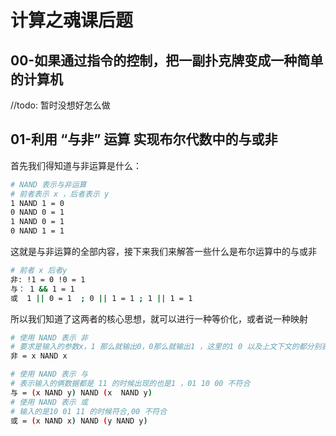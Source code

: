 <!--
 * @Author: shgopher shgopher@gmail.com
 * @Date: 2023-01-08 20:41:43
 * @LastEditors: shgopher shgopher@gmail.com
 * @LastEditTime: 2023-01-08 20:56:46
 * @FilePath: /408/算法/综合题/计算之魂.md
 * @Description: 
 * 
 * Copyright (c) 2023 by shgopher shgopher@gmail.com, All Rights Reserved. 
-->
# 计算之魂课后题
## 00-如果通过指令的控制，把一副扑克牌变成一种简单的计算机
//todo: 暂时没想好怎么做
## 01-利用 “与非” 运算 实现布尔代数中的与或非
首先我们得知道与非运算是什么：
```bash
# NAND 表示与非运算
# 前者表示 x ，后者表示 y 
1 NAND 1 = 0 
0 NAND 0 = 1
1 NAND 0 = 1
0 NAND 1 = 1
```
这就是与非运算的全部内容，接下来我们来解答一些什么是布尔运算中的与或非
```bash
# 前者 x 后者y
非: !1 = 0 !0 = 1
与： 1 && 1 = 1  
或  1 || 0 = 1  ; 0 || 1 = 1 ; 1 || 1 = 1
```
所以我们知道了这两者的核心思想，就可以进行一种等价化，或者说一种映射

```bash
# 使用 NAND 表示 非
# 要求是输入的参数x，1 那么就输出0，0那么就输出1 ，这里的1 0 以及上文下文的都分别表示 true和false或者阴阳都可以。
非 = x NAND x 

# 使用 NAND 表示 与
# 表示输入的俩数据都是 11 的时候出现的也是1 ，01 10 00 不符合
与 = (x NAND y) NAND (x  NAND y)
# 使用 NAND 表示 或
# 输入的是10 01 11 的时候符合,00 不符合 
或 = (x NAND x) NAND (y NAND y)  
```

